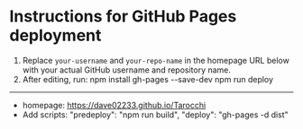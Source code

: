 # Instructions for GitHub Pages deployment

1. Replace `your-username` and `your-repo-name` in the homepage URL below with your actual GitHub username and repository name.
2. After editing, run:
   npm install gh-pages --save-dev
   npm run deploy

---

- homepage: https://dave02233.github.io/Tarocchi
- Add scripts:
  "predeploy": "npm run build",
  "deploy": "gh-pages -d dist"
